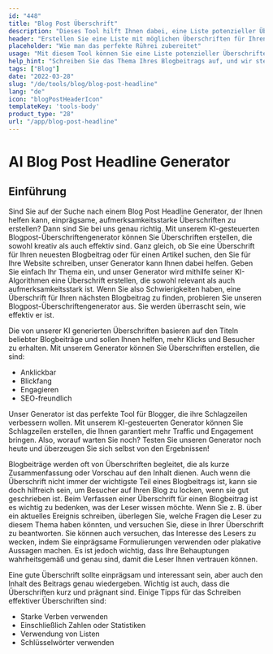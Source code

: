 ```yaml
---
id: "448"
title: "Blog Post Überschrift"
description: "Dieses Tool hilft Ihnen dabei, eine Liste potenzieller Überschriften für Ihren Blogbeitrag zu erstellen, die auf dem von Ihnen angegebenen Thema basieren."
header: "Erstellen Sie eine Liste mit möglichen Überschriften für Ihren Blogbeitrag."
placeholder: "Wie man das perfekte Rührei zubereitet"
usage: "Mit diesem Tool können Sie eine Liste potenzieller Überschriften für Ihren Blogbeitrag erstellen. Geben Sie einfach ein Thema ein, und wir stellen Ihnen eine Liste mit Überschriften zur Auswahl."
help_hint: "Schreiben Sie das Thema Ihres Blogbeitrags auf, und wir stellen Ihnen eine Liste mit Überschriften zur Verfügung, aus der Sie auswählen können."
tags: ["Blog"]
date: "2022-03-28"
slug: "/de/tools/blog/blog-post-headline"
lang: "de"
icon: "blogPostHeaderIcon"
templateKey: 'tools-body'
product_type: "28"
url: "/app/blog-post-headline"
---
```


# AI Blog Post Headline Generator

## Einführung

Sind Sie auf der Suche nach einem Blog Post Headline Generator, der Ihnen helfen kann, einprägsame, aufmerksamkeitsstarke Überschriften zu erstellen? Dann sind Sie bei uns genau richtig. Mit unserem KI-gesteuerten Blogpost-Überschriftengenerator können Sie Überschriften erstellen, die sowohl kreativ als auch effektiv sind. Ganz gleich, ob Sie eine Überschrift für Ihren neuesten Blogbeitrag oder für einen Artikel suchen, den Sie für Ihre Website schreiben, unser Generator kann Ihnen dabei helfen. Geben Sie einfach Ihr Thema ein, und unser Generator wird mithilfe seiner KI-Algorithmen eine Überschrift erstellen, die sowohl relevant als auch aufmerksamkeitsstark ist. Wenn Sie also Schwierigkeiten haben, eine Überschrift für Ihren nächsten Blogbeitrag zu finden, probieren Sie unseren Blogpost-Überschriftengenerator aus. Sie werden überrascht sein, wie effektiv er ist.

Die von unserer KI generierten Überschriften basieren auf den Titeln beliebter Blogbeiträge und sollen Ihnen helfen, mehr Klicks und Besucher zu erhalten. Mit unserem Generator können Sie Überschriften erstellen, die sind:

- Anklickbar
- Blickfang
- Engagieren
- SEO-freundlich

Unser Generator ist das perfekte Tool für Blogger, die ihre Schlagzeilen verbessern wollen. Mit unserem KI-gesteuerten Generator können Sie Schlagzeilen erstellen, die Ihnen garantiert mehr Traffic und Engagement bringen. Also, worauf warten Sie noch? Testen Sie unseren Generator noch heute und überzeugen Sie sich selbst von den Ergebnissen!

Blogbeiträge werden oft von Überschriften begleitet, die als kurze Zusammenfassung oder Vorschau auf den Inhalt dienen. Auch wenn die Überschrift nicht immer der wichtigste Teil eines Blogbeitrags ist, kann sie doch hilfreich sein, um Besucher auf Ihren Blog zu locken, wenn sie gut geschrieben ist.
Beim Verfassen einer Überschrift für einen Blogbeitrag ist es wichtig zu bedenken, was der Leser wissen möchte. Wenn Sie z. B. über ein aktuelles Ereignis schreiben, überlegen Sie, welche Fragen die Leser zu diesem Thema haben könnten, und versuchen Sie, diese in Ihrer Überschrift zu beantworten. Sie können auch versuchen, das Interesse des Lesers zu wecken, indem Sie einprägsame Formulierungen verwenden oder plakative Aussagen machen. Es ist jedoch wichtig, dass Ihre Behauptungen wahrheitsgemäß und genau sind, damit die Leser Ihnen vertrauen können.

Eine gute Überschrift sollte einprägsam und interessant sein, aber auch den Inhalt des Beitrags genau wiedergeben. Wichtig ist auch, dass die Überschriften kurz und prägnant sind. Einige Tipps für das Schreiben effektiver Überschriften sind:

- Starke Verben verwenden
- Einschließlich Zahlen oder Statistiken
- Verwendung von Listen
- Schlüsselwörter verwenden
